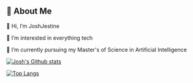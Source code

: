 ## 🚀 About Me
👋 Hi, I’m JoshJestine

👀 I’m interested in everything tech

🌱 I’m currently pursuing my Master's of Science in Artificial Intelligence

<!---
JoshJestine/JoshJestine is a ✨ special ✨ repository because its `README.md` (this file) appears on your GitHub profile.
You can click the Preview link to take a look at your changes.
--->





[![Josh's Github stats](https://github-readme-stats.vercel.app/api?username=joshjestine&count_private=true&show_icons=true&theme=radical)](https://github.com/joshjestine/github-readme-stats)


[![Top Langs](https://github-readme-stats.vercel.app/api/top-langs/?username=joshjestine&show_icons=true&theme=radical)](https://github.com/joshjestine/github-readme-stats)

